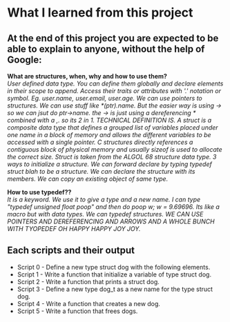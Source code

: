# What I learned from this project  
At the end of this project you are expected to be able to explain to anyone, without the help of Google:  
---   

**What are structures, when, why and how to use them?**  
*User defined data type. You can define them globally and declare elements in their scope to append. Access their traits or attributes with '.' notation or symbol. Eg. user.name, user.email, user.age. We can use pointers to structures. We can use stuff like \*(ptr).name. But the easier way is using -> so we can jsut do ptr->name.* 
*the -> is just using a dereferencing \* combined with a ,. so its 2 in 1. TECHNICAL DEFINITION IS. A struct is a composite data type that defines a grouped list of variables placed under one name in a block of memory and allows the different variables to be accessed with a single pointer. C structures directly references a contiguous block of physical memory and usually sizeof is used to allocate the correct size. Struct is taken from the ALGOL 68 structure data type. 3 ways to initialize a structure. We can forward declare by typing typedef struct blah to be a structure. We can declare the structure with its members. We can copy an existing object of same type.*  

**How to use typedef??**  
*It is a keyword. We use it to give a type and a new name. I can type "typedef unsigned float poop" and then do poop w; w = 9.69696. Its like a macro but with data types. We can typedef structures. 
WE CAN USE POINTERS AND DEREFERENCING AND ARROWS AND A WHOLE BUNCH WITH TYOPEDEF OH HAPPY HAPPY JOY JOY.*  


## Each scripts and their output  
* Script 0 - Define a new type struct dog with the following elements.  
* Script 1 - Write a function that initialize a variable of type struct dog.  
* Script 2 - Write a function that prints a struct dog.  
* Script 3 - Define a new type dog_t as a new name for the type struct dog.  
* Script 4 - Write a function that creates a new dog.    
* Script 5 - Write a function that frees dogs.  
